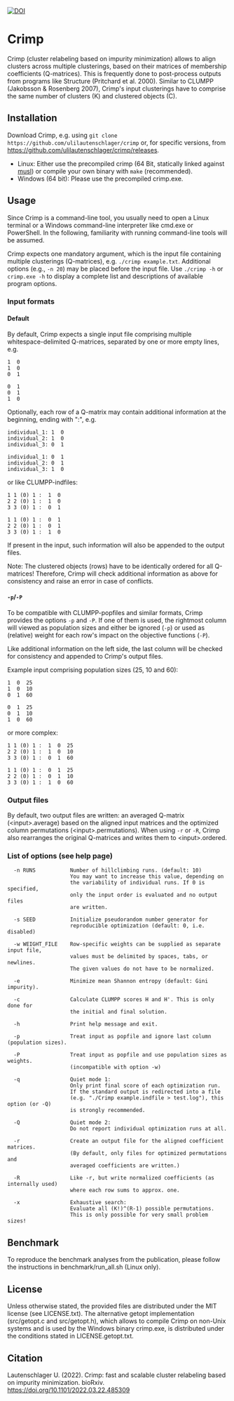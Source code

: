 [![DOI](https://zenodo.org/badge/454221207.svg)](https://zenodo.org/badge/latestdoi/454221207)

# Crimp

Crimp (cluster relabeling based on impurity minimization) allows to align 
clusters across multiple clusterings, based on their matrices of membership 
coefficients (Q-matrices). This is frequently done to post-process 
outputs from programs like Structure (Pritchard et al. 2000). Similar to CLUMPP 
(Jakobsson & Rosenberg 2007), Crimp's input clusterings have to comprise the 
same number of clusters (K) and clustered objects (C).

## Installation
Download Crimp, e.g. using `git clone https://github.com/ulilautenschlager/crimp` or, for specific versions, from https://github.com/ulilautenschlager/crimp/releases.

- Linux: Either use the precompiled crimp (64 Bit, statically linked 
against [musl](https://musl.libc.org/)) or compile your own binary with `make` (recommended).
- Windows (64 bit): Please use the precompiled crimp.exe.

## Usage
Since Crimp is a command-line tool, you usually need to open a Linux terminal or
a Windows command-line interpreter like cmd.exe or PowerShell. In the following,
familiarity with running command-line tools will be assumed.

Crimp expects one mandatory argument, which is the input file containing 
multiple clusterings (Q-matrices), e.g. `./crimp example.txt`. Additional
options (e.g., `-n 20`) may be placed before the input file. Use `./crimp -h` or
 `crimp.exe -h` to display a complete list and descriptions of available program 
options.


### Input formats

#### Default

By default, Crimp expects a single input file comprising multiple 
whitespace-delimited Q-matrices, separated by one or more empty lines, e.g.

```raw
1  0
1  0
0  1

0  1
0  1
1  0
```

Optionally, each row of a Q-matrix may contain additional information at the 
beginning, ending with ":", e.g.

```raw
individual_1: 1  0
individual_2: 1  0
individual_3: 0  1

individual_1: 0  1
individual_2: 0  1
individual_3: 1  0
```

or like CLUMPP-indfiles:

```raw
1 1 (0) 1 :  1  0
2 2 (0) 1 :  1  0
3 3 (0) 1 :  0  1

1 1 (0) 1 :  0  1
2 2 (0) 1 :  0  1
3 3 (0) 1 :  1  0
```

If present in the input, such information will also be appended to the output 
files.

Note: The clustered objects (rows) have to be identically ordered for all 
Q-matrices! Therefore, Crimp will check additional information as above for 
consistency and raise an error in case of conflicts.

#### `-p`/`-P`

To be compatible with CLUMPP-popfiles and similar formats, Crimp provides
the options `-p` and `-P`. If one of them is used, the rightmost column will 
viewed as population sizes and either be ignored (`-p`) or used as (relative) 
weight for each row's impact on the objective functions (`-P`).

Like additional information on the left side, the last column will be checked 
for consistency and appended to Crimp's output files.

Example input comprising population sizes (25, 10 and 60):

```raw
1  0  25
1  0  10
0  1  60

0  1  25
0  1  10
1  0  60
```

or more complex:

```raw
1 1 (0) 1 :  1  0  25
2 2 (0) 1 :  1  0  10
3 3 (0) 1 :  0  1  60

1 1 (0) 1 :  0  1  25
2 2 (0) 1 :  0  1  10
3 3 (0) 1 :  1  0  60
```

### Output files

By default, two output files are written: an averaged Q-matrix 
(\<input\>.average) based on the aligned input matrices and the optimized column
permutations (\<input\>.permutations). When using `-r` or `-R`, Crimp also 
rearranges the original Q-matrices and writes them to \<input\>.ordered.

### List of options (see help page)

```raw
  -n RUNS           Number of hillclimbing runs. (default: 10)
                    You may want to increase this value, depending on 
                    the variability of individual runs. If 0 is specified,
                    only the input order is evaluated and no output files
                    are written.
                    
  -s SEED           Initialize pseudorandom number generator for 
                    reproducible optimization (default: 0, i.e. disabled)
                    
  -w WEIGHT_FILE    Row-specific weights can be supplied as separate input file,
                    values must be delimited by spaces, tabs, or newlines.
                    The given values do not have to be normalized.
                    
  -e                Minimize mean Shannon entropy (default: Gini impurity).
  
  -c                Calculate CLUMPP scores H and H'. This is only done for
                    the initial and final solution.

  -h                Print help message and exit.
                    
  -p                Treat input as popfile and ignore last column (population sizes).

  -P                Treat input as popfile and use population sizes as weights.
                    (incompatible with option -w)

  -q                Quiet mode 1:
                    Only print final score of each optimization run.
                    If the standard output is redirected into a file 
                    (e.g. "./Crimp example.indfile > test.log"), this option (or -Q)
                    is strongly recommended.
                    
  -Q                Quiet mode 2:
                    Do not report individual optimization runs at all.

  -r                Create an output file for the aligned coefficient matrices.
                    (By default, only files for optimized permutations and
                    averaged coefficients are written.)

  -R                Like -r, but write normalized coefficients (as internally used)
                    where each row sums to approx. one.

  -x                Exhaustive search:
                    Evaluate all (K!)^(R-1) possible permutations.
                    This is only possible for very small problem sizes!

```

## Benchmark

To reproduce the benchmark analyses from the publication, please follow the instructions in benchmark/run_all.sh (Linux only).

## License

Unless otherwise stated, the provided files are distributed under the MIT license (see LICENSE.txt).
The alternative getopt implementation (src/getopt.c and src/getopt.h), which allows to compile Crimp on non-Unix systems and is used by the Windows binary crimp.exe, is distributed under the conditions stated in LICENSE.getopt.txt.

## Citation

Lautenschlager U. (2022). Crimp: fast and scalable cluster relabeling based on impurity minimization. bioRxiv. https://doi.org/10.1101/2022.03.22.485309
